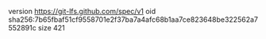version https://git-lfs.github.com/spec/v1
oid sha256:7b65fbaf51cf9558701e2f37ba7a4afc68b1aa7ce823648be322562a7552891c
size 421

